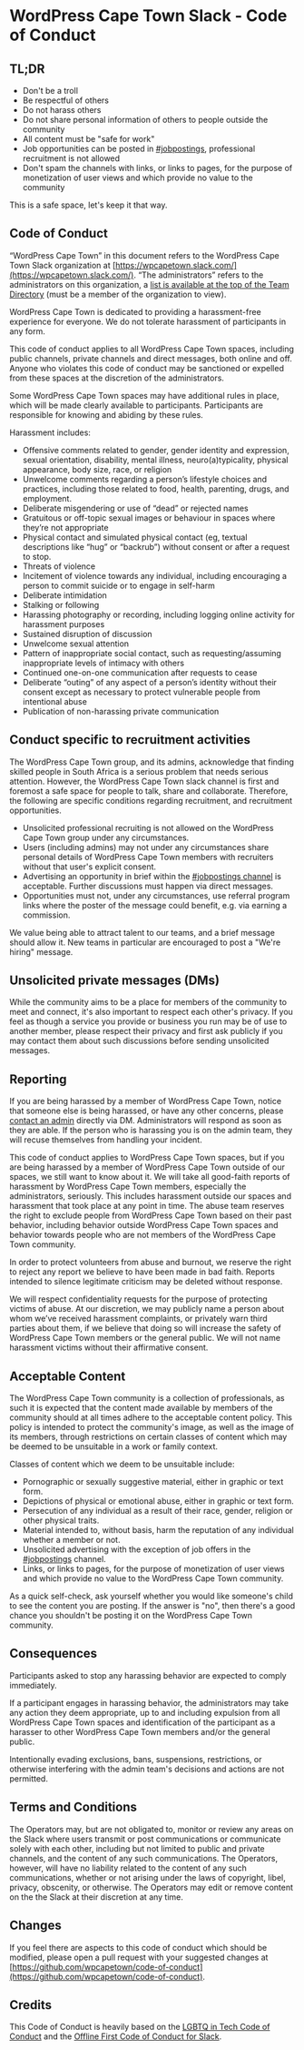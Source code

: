 # WordPress Cape Town Slack - Code of Conduct

## TL;DR

* Don't be a troll
* Be respectful of others
* Do not harass others
* Do not share personal information of others to people outside the community
* All content must be "safe for work"
* Job opportunities can be posted in [#jobpostings](https://wpcapetown.slack.com/messages/jobpostings/), professional recruitment is not allowed
* Don't spam the channels with links, or links to pages, for the purpose of monetization of user views and which provide no value to the community

This is a safe space, let's keep it that way.

## Code of Conduct

“WordPress Cape Town” in this document refers to the WordPress Cape Town Slack organization at [https://wpcapetown.slack.com/](https://wpcapetown.slack.com/). “The administrators” refers to the administrators on this organization, a [list is available at the top of the Team Directory](https://wpcapetown.slack.com/team) (must be a member of the organization to view).

WordPress Cape Town is dedicated to providing a harassment-free experience for everyone. We do not tolerate harassment of participants in any form.

This code of conduct applies to all WordPress Cape Town spaces, including public channels, private channels and direct messages, both online and off. Anyone who violates this code of conduct may be sanctioned or expelled from these spaces at the discretion of the administrators.

Some WordPress Cape Town spaces may have additional rules in place, which will be made clearly available to participants. Participants are responsible for knowing and abiding by these rules.

Harassment includes:

* Offensive comments related to gender, gender identity and expression, sexual orientation, disability, mental illness, neuro(a)typicality, physical appearance, body size, race, or religion
* Unwelcome comments regarding a person’s lifestyle choices and practices, including those related to food, health, parenting, drugs, and employment.
* Deliberate misgendering or use of “dead” or rejected names
* Gratuitous or off-topic sexual images or behaviour in spaces where they’re not appropriate
* Physical contact and simulated physical contact (eg, textual descriptions like “hug” or “backrub”) without consent or after a request to stop.
* Threats of violence
* Incitement of violence towards any individual, including encouraging a person to commit suicide or to engage in self-harm
* Deliberate intimidation
* Stalking or following
* Harassing photography or recording, including logging online activity for harassment purposes
* Sustained disruption of discussion
* Unwelcome sexual attention
* Pattern of inappropriate social contact, such as requesting/assuming inappropriate levels of intimacy with others
* Continued one-on-one communication after requests to cease
* Deliberate “outing” of any aspect of a person’s identity without their consent except as necessary to protect vulnerable people from intentional abuse
* Publication of non-harassing private communication

## Conduct specific to recruitment activities

The WordPress Cape Town group, and its admins, acknowledge that finding skilled people in South Africa is a serious problem that needs serious attention. However, the WordPress Cape Town slack channel is first and foremost a safe space for people to talk, share and collaborate. Therefore, the following are specific conditions regarding recruitment, and recruitment opportunities.

* Unsolicited professional recruiting is not allowed on the WordPress Cape Town group under any circumstances.
* Users (including admins) may not under any circumstances share personal details of WordPress Cape Town members with recruiters without that user's explicit consent.
* Advertising an opportunity in brief within the [#jobpostings channel](https://wpcapetown.slack.com/messages/jobpostings/) is acceptable. Further discussions must happen via direct messages.
* Opportunities must not, under any circumstances, use referral program links where the poster of the message could benefit, e.g. via earning a commission.

We value being able to attract talent to our teams, and a brief message should allow it. New teams in particular are encouraged to post a "We're hiring" message.

## Unsolicited private messages (DMs)

While the community aims to be a place for members of the community to meet and connect, it's also important to respect each other's privacy. If you feel as though a service you provide or business you run may be of use to another member, please respect their privacy and first ask publicly if you may contact them about such discussions before sending unsolicited messages.

## Reporting

If you are being harassed by a member of WordPress Cape Town, notice that someone else is being harassed, or have any other concerns, please [contact an admin](https://wpcapetown.slack.com/team) directly via DM. Administrators will respond as soon as they are able. If the person who is harassing you is on the admin team, they will recuse themselves from handling your incident.

This code of conduct applies to WordPress Cape Town spaces, but if you are being harassed by a member of WordPress Cape Town outside of our spaces, we still want to know about it. We will take all good-faith reports of harassment by WordPress Cape Town members, especially the administrators, seriously. This includes harassment outside our spaces and harassment that took place at any point in time. The abuse team reserves the right to exclude people from WordPress Cape Town based on their past behavior, including behavior outside WordPress Cape Town spaces and behavior towards people who are not members of the WordPress Cape Town community.

In order to protect volunteers from abuse and burnout, we reserve the right to reject any report we believe to have been made in bad faith. Reports intended to silence legitimate criticism may be deleted without response.

We will respect confidentiality requests for the purpose of protecting victims of abuse. At our discretion, we may publicly name a person about whom we’ve received harassment complaints, or privately warn third parties about them, if we believe that doing so will increase the safety of WordPress Cape Town members or the general public. We will not name harassment victims without their affirmative consent.

## Acceptable Content
The WordPress Cape Town community is a collection of professionals, as such it is expected that the content made available by members of the community should at all times adhere to the acceptable content policy. This policy is intended to protect the community's image, as well as the image of its members, through restrictions on certain classes of content which may be deemed to be unsuitable in a work or family context.

Classes of content which we deem to be unsuitable include:

 - Pornographic or sexually suggestive material, either in graphic or text form.
 - Depictions of physical or emotional abuse, either in graphic or text form.
 - Persecution of any individual as a result of their race, gender, religion or other physical traits.
 - Material intended to, without basis, harm the reputation of any individual whether a member or not.
 - Unsolicited advertising with the exception of job offers in the [#jobpostings](https://wpcapetown.slack.com/messages/jobpostings/) channel.
 - Links, or links to pages, for the purpose of monetization of user views and which provide no value to the WordPress Cape Town community.

As a quick self-check, ask yourself whether you would like someone's child to see the content you are posting. If the answer is "no", then there's a good chance you shouldn't be posting it on the WordPress Cape Town community.

## Consequences

Participants asked to stop any harassing behavior are expected to comply immediately.

If a participant engages in harassing behavior, the administrators may take any action they deem appropriate, up to and including expulsion from all WordPress Cape Town spaces and identification of the participant as a harasser to other WordPress Cape Town members and/or the general public.

Intentionally evading exclusions, bans, suspensions, restrictions, or otherwise interfering with the admin team's decisions and actions are not permitted.

## Terms and Conditions
The Operators may, but are not obligated to, monitor or review any areas on the Slack where users transmit or post communications or communicate solely with each other, including but not limited to public and private channels, and the content of any such communications. The Operators, however, will have no liability related to the content of any such communications, whether or not arising under the laws of copyright, libel, privacy, obscenity, or otherwise. The Operators may edit or remove content on the the Slack at their discretion at any time.

## Changes
If you feel there are aspects to this code of conduct which should be modified, please open a pull request with your suggested changes at [https://github.com/wpcapetown/code-of-conduct](https://github.com/wpcapetown/code-of-conduct).

## Credits

This Code of Conduct is heavily based on the [LGBTQ in Tech Code of Conduct](http://lgbtq.technology/coc.html) and the [Offline First Code of Conduct for Slack](http://offlinefirst.org/code-of-conduct/).

